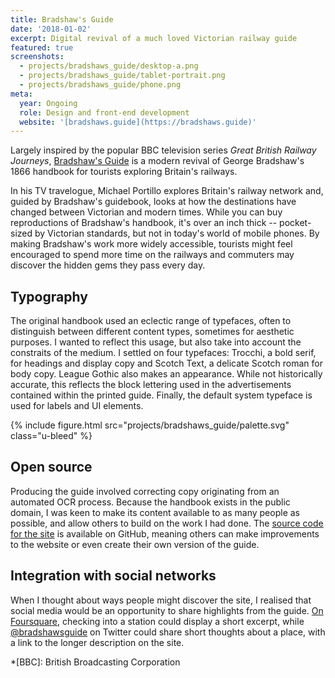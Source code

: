 ```yaml
---
title: Bradshaw's Guide
date: '2018-01-02'
excerpt: Digital revival of a much loved Victorian railway guide
featured: true
screenshots:
  - projects/bradshaws_guide/desktop-a.png
  - projects/bradshaws_guide/tablet-portrait.png
  - projects/bradshaws_guide/phone.png
meta:
  year: Ongoing
  role: Design and front-end development
  website: '[bradshaws.guide](https://bradshaws.guide)'
---
```

Largely inspired by the popular BBC television series <cite>Great British Railway Journeys</cite>, [Bradshaw's Guide][1] is a modern revival of George Bradshaw's 1866 handbook for tourists exploring Britain's railways.

In his TV travelogue, Michael Portillo explores Britain's railway network and, guided by Bradshaw's guidebook, looks at how the destinations have changed between Victorian and modern times. While you can buy reproductions of Bradshaw's handbook, it's over an inch thick -- pocket-sized by Victorian standards, but not in today's world of mobile phones. By making Bradshaw's work more widely accessible, tourists might feel encouraged to spend more time on the railways and commuters may discover the hidden gems they pass every day.

## Typography

The original handbook used an eclectic range of typefaces, often to distinguish between different content types, sometimes for aesthetic purposes. I wanted to reflect this usage, but also take into account the constraits of the medium. I settled on four typefaces: Trocchi, a bold serif, for headings and display copy and Scotch Text, a delicate Scotch roman for body copy. League Gothic also makes an appearance. While not historically accurate, this reflects the block lettering used in the advertisements contained within the printed guide. Finally, the default system typeface is used for labels and UI elements.

{% include figure.html
  src="projects/bradshaws_guide/palette.svg"
  class="u-bleed"
%}

## Open source

Producing the guide involved correcting copy originating from an automated OCR process. Because the handbook exists in the public domain, I was keen to make its content available to as many people as possible, and allow others to build on the work I had done. The [source code for the site][2] is available on GitHub, meaning others can make improvements to the website or even create their own version of the guide.

## Integration with social networks

When I thought about ways people might discover the site, I realised that social media would be an opportunity to share highlights from the guide. [On Foursquare][3], checking into a station could display a short excerpt, while [@bradshawsguide][4] on Twitter could share short thoughts about a place, with a link to the longer description on the site.

[1]: https://bradshaws.guide
[2]: https://github.com/bradshawsguide
[3]: https://foursquare.com/bradshawsguide
[4]: https://twitter.com/bradshawsguide

*[BBC]: British Broadcasting Corporation
